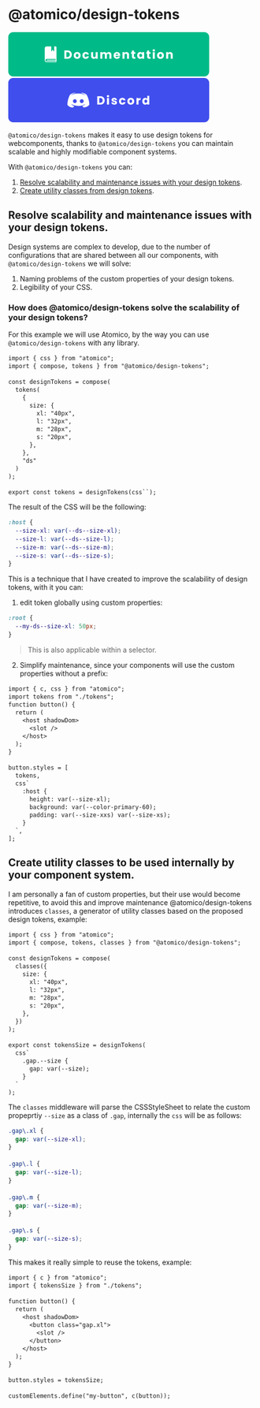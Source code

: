 # @atomico/design-tokens

[![doc](https://raw.githubusercontent.com/atomicojs/atomico/brand/link-to-doc.svg)](https://atomico.gitbook.io/doc/atomico/atomico-design-tokens) [![Discord](https://raw.githubusercontent.com/atomicojs/atomico/brand/link-to-discord.svg)](https://discord.gg/7z3rNhmkNE)

`@atomico/design-tokens` makes it easy to use design tokens for webcomponents, thanks to `@atomico/design-tokens` you can maintain scalable and highly modifiable component systems.

With `@atomico/design-tokens` you can:

1. [Resolve scalability and maintenance issues with your design tokens](#resolve-scalability-and-maintenance-issues-with-your-design-tokens).
2. [Create utility classes from design tokens](#create-utility-classes-to-be-used-internally-by-your-component-system).

## Resolve scalability and maintenance issues with your design tokens.

Design systems are complex to develop, due to the number of configurations that are shared between all our components, with `@atomico/design-tokens` we will solve:

1. Naming problems of the custom properties of your design tokens.
2. Legibility of your CSS.

### How does @atomico/design-tokens solve the scalability of your design tokens?

For this example we will use Atomico, by the way you can use `@atomico/design-tokens` with any library.

```tsx
import { css } from "atomico";
import { compose, tokens } from "@atomico/design-tokens";

const designTokens = compose(
  tokens(
    {
      size: {
        xl: "40px",
        l: "32px",
        m: "28px",
        s: "20px",
      },
    },
    "ds"
  )
);

export const tokens = designTokens(css``);
```

The result of the CSS will be the following:

```css
:host {
  --size-xl: var(--ds--size-xl);
  --size-l: var(--ds--size-l);
  --size-m: var(--ds--size-m);
  --size-s: var(--ds--size-s);
}
```

This is a technique that I have created to improve the scalability of design tokens, with it you can:

1. edit token globally using custom properties:

```css
:root {
  --my-ds--size-xl: 50px;
}
```

> This is also applicable within a selector.

2. Simplify maintenance, since your components will use the custom properties without a prefix:

```tsx
import { c, css } from "atomico";
import tokens from "./tokens";
function button() {
  return (
    <host shadowDom>
      <slot />
    </host>
  );
}

button.styles = [
  tokens,
  css`
    :host {
      height: var(--size-xl);
      background: var(--color-primary-60);
      padding: var(--size-xxs) var(--size-xs);
    }
  `,
];
```

## Create utility classes to be used internally by your component system.

I am personally a fan of custom properties, but their use would become repetitive, to avoid this and improve maintenance @atomico/design-tokens introduces `classes`, a generator of utility classes based on the proposed design tokens, example:

```tsx
import { css } from "atomico";
import { compose, tokens, classes } from "@atomico/design-tokens";

const designTokens = compose(
  classes({
    size: {
      xl: "40px",
      l: "32px",
      m: "28px",
      s: "20px",
    },
  })
);

export const tokensSize = designTokens(
  css`
    .gap.--size {
      gap: var(--size);
    }
  `
);
```

The `classes` middleware will parse the CSSStyleSheet to relate the custom propeprtiy `--size` as a class of `.gap`, internally the `css` will be as follows:

```css
.gap\.xl {
  gap: var(--size-xl);
}

.gap\.l {
  gap: var(--size-l);
}

.gap\.m {
  gap: var(--size-m);
}

.gap\.s {
  gap: var(--size-s);
}
```

This makes it really simple to reuse the tokens, example:

```tsx
import { c } from "atomico";
import { tokensSize } from "./tokens";

function button() {
  return (
    <host shadowDom>
      <button class="gap.xl">
        <slot />
      </button>
    </host>
  );
}

button.styles = tokensSize;

customElements.define("my-button", c(button));
```

